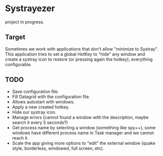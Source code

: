 # Systrayezer

project in progress.

## Target

Sometimes we work with applications that don't allow "minimize to Systray". This application tries to set a global HotKey to "hide" any window and create a systray icon to restore (or pressing again the hotkey), everything configurable.

## TODO

- Save configuration file.
- Fill Datagrid with the configuration file.
- Allows autostart with windows.
- Apply a new created hotkey.
- Hide our systray icon.
- Manage errors (cannot found a window with the description, maybe search it every 5 seconds?)
- Get process name by selecting a window (something like spy++), some windows have different process name in Task manager and we cannot reach it.
- Scale the app giving more options to "edit" the external window (quake style, borderless, windowed, full screen, etc).
